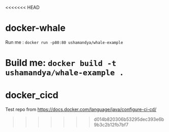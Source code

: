 <<<<<<< HEAD
# docker-whale

Run me : `docker run -p80:80 ushamandya/whale-example`

Build me: `docker build -t ushamandya/whale-example .`
=======
# docker_cicd
Test repo from https://docs.docker.com/language/java/configure-ci-cd/
>>>>>>> d014b820306b53295dec393e6b9b3c2b12fb7bf7
